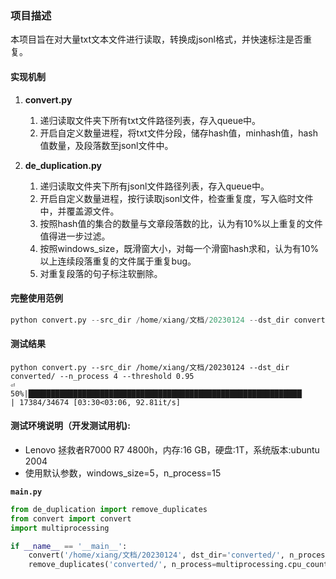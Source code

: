 ### 项目描述
本项目旨在对大量txt文本文件进行读取，转换成jsonl格式，并快速标注是否重复。



#### 实现机制

1.  **convert.py**
    1. 递归读取文件夹下所有txt文件路径列表，存入queue中。
    2. 开启自定义数量进程，将txt文件分段，储存hash值，minhash值，hash值数量，及段落数至jsonl文件中。

2.  **de_duplication.py**
    1. 递归读取文件夹下所有jsonl文件路径列表，存入queue中。
    2. 开启自定义数量进程，按行读取jsonl文件，检查重复度，写入临时文件中，并覆盖源文件。
    3. 按照hash值的集合的数量与文章段落数的比，认为有10%以上重复的文件值得进一步过滤。
    4. 按照windows_size，既滑窗大小，对每一个滑窗hash求和，认为有10%以上连续段落重复的文件属于重复bug。
    5. 对重复段落的句子标注软删除。



#### 完整使用范例

```python
python convert.py --src_dir /home/xiang/文档/20230124 --dst_dir converted/ --n_process 4 --threshold 0.95
```



#### 测试结果

```
python convert.py --src_dir /home/xiang/文档/20230124 --dst_dir converted/ --n_process 4 --threshold 0.95                                                        ⏎
50%|█████████████████████████████████████████████████████████████▏                                                            | 17384/34674 [03:30<03:06, 92.81it/s]
```



#### 测试环境说明（开发测试用机):

* Lenovo 拯救者R7000 R7 4800h，内存:16 GB，硬盘:1T，系统版本:ubuntu 2004
* 使用默认参数，windows_size=5，n_process=15



**`main.py`**

```python
from de_duplication import remove_duplicates
from convert import convert
import multiprocessing

if __name__ == '__main__':
    convert('/home/xiang/文档/20230124', dst_dir='converted/', n_process=multiprocessing.cpu_count()-1)
    remove_duplicates('converted/', n_process=multiprocessing.cpu_count()-1, windows_size=5)
```

